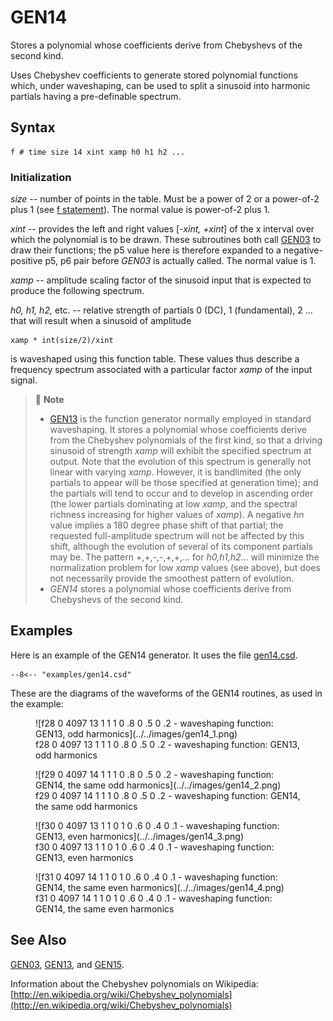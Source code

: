 <!--
id:GEN14
category:
-->
# GEN14
Stores a polynomial whose coefficients derive from Chebyshevs of the second kind.

Uses Chebyshev coefficients to generate stored polynomial functions which, under waveshaping, can be used to split a sinusoid into harmonic partials having a pre-definable spectrum.

## Syntax
``` csound-orc
f # time size 14 xint xamp h0 h1 h2 ...
```

### Initialization

_size_ -- number of points in the table. Must be a power of 2 or a power-of-2 plus 1 (see [f statement](../../scoregens/f)). The normal value is power-of-2 plus 1.

_xint_ -- provides the left and right values [_-xint, +xint_] of the x interval over which the polynomial is to be drawn. These subroutines both call [GEN03](../../scoregens/gen03) to draw their functions; the p5 value here is therefore expanded to a negative-positive p5, p6 pair before _GEN03_ is actually called. The normal value is 1.

_xamp_ -- amplitude scaling factor of the sinusoid input that is expected to produce the following spectrum.

_h0, h1, h2,_ etc. -- relative strength of partials 0 (DC), 1 (fundamental), 2 ... that will result when a sinusoid of amplitude

```
xamp * int(size/2)/xint
```

is waveshaped using this function table. These values thus describe a frequency spectrum associated with a particular factor _xamp_ of the input signal.

> :memo: **Note**
>
> * [GEN13](../../scoregens/gen13) is the function generator normally employed in standard waveshaping. It stores a polynomial whose coefficients derive from the Chebyshev polynomials of the first kind, so that a driving sinusoid of strength _xamp_ will exhibit the specified spectrum at output. Note that the evolution of this spectrum is generally not linear with varying _xamp_. However, it is bandlimited (the only partials to appear will be those specified at generation time); and the partials will tend to occur and to develop in ascending order (the lower partials dominating at low _xamp_, and the spectral richness increasing for higher values of _xamp_). A negative _hn_ value implies a 180 degree phase shift of that partial; the requested full-amplitude spectrum will not be affected by this shift, although the evolution of several of its component partials may be. The pattern +,+,-,-,+,+,... for _h0,h1,h2.._. will minimize the normalization problem for low _xamp_ values (see above), but does not necessarily provide the smoothest pattern of evolution.
> * _GEN14_ stores a polynomial whose coefficients derive from Chebyshevs of the second kind.

## Examples

Here is an example of the GEN14 generator. It uses the file [gen14.csd](../../examples/gen14.csd).

``` csound-csd title="Example of the GEN14 generator." linenums="1"
--8<-- "examples/gen14.csd"
```

These are the diagrams of the waveforms of the GEN14 routines, as used in the example:

<figure markdown="span">
![f28 0 4097 13  1 1 1 0 .8 0 .5 0 .2 - waveshaping function: GEN13, odd harmonics](../../images/gen14_1.png)
<figcaption>f28 0 4097 13  1 1 1 0 .8 0 .5 0 .2 - waveshaping function: GEN13, odd harmonics</figcaption>
</figure>

<figure markdown="span">
![f29 0 4097 14  1 1 1 0 .8 0 .5 0 .2 - waveshaping function: GEN14, the same odd harmonics](../../images/gen14_2.png)
<figcaption>f29 0 4097 14  1 1 1 0 .8 0 .5 0 .2 - waveshaping function: GEN14, the same odd harmonics</figcaption>
</figure>

<figure markdown="span">
![f30 0 4097 13  1 1 0 1 0 .6 0 .4 0 .1 - waveshaping function: GEN13, even harmonics](../../images/gen14_3.png)
<figcaption>f30 0 4097 13  1 1 0 1 0 .6 0 .4 0 .1 - waveshaping function: GEN13, even harmonics</figcaption>
</figure>

<figure markdown="span">
![f31 0 4097 14  1 1 0 1 0 .6 0 .4 0 .1 - waveshaping function: GEN14, the same even harmonics](../../images/gen14_4.png)
<figcaption>f31 0 4097 14  1 1 0 1 0 .6 0 .4 0 .1 - waveshaping function: GEN14, the same even harmonics</figcaption>
</figure>

## See Also

[GEN03](../../scoregens/gen03), [GEN13](../../scoregens/gen13), and [GEN15](../../scoregens/gen15).

Information about the Chebyshev polynomials on Wikipedia: [http://en.wikipedia.org/wiki/Chebyshev_polynomials](http://en.wikipedia.org/wiki/Chebyshev_polynomials)
